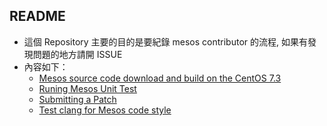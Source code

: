## README ##
* 這個 Repository 主要的目的是要紀錄 mesos contributor 的流程, 如果有發現問題的地方請開 ISSUE
* 內容如下：
    * [Mesos source code download and build on the CentOS 7.3](mesos-download-build.md)
    * [Runing Mesos Unit Test](running-mesos-test.md)
    * [Submitting a Patch](submitting-a-patch.md)
    * [Test clang for Mesos code style](mesos-code-style.md)
